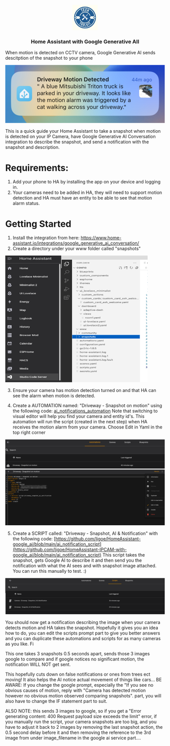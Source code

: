 <a name="readme-top"></a>
<!--

<!-- PROJECT LOGO -->
<br />
<div align="center">
  <a href="https://testit.vc/">
    <img src="Images/logo.png" alt="Logo" width="80" height="80">
  </a>
  <h3 align="center">Home Assistant with Google Generative AIl</h3>
</div>

When motion is detected on CCTV camera, Google Generative AI sends descitption of the snapshot to your phone
<p align="left">
    <img src="Images/Notification.jpg">
</p>
This is a quick guide your Home Assistant to take a snapshot when motion is detected on your IP Camera, have Google Generative AI Conversation integration to describe the snapshot, and send a notification with the snapshot and description.

# Requirements: 
1. Add your phone to HA by installing the app on your device and logging in.
2. Your cameras need to be added in HA, they will need to support motion detection and HA must have an entity to be able to see that motion alarm status.

# Getting Started
1. Install the integration from here: https://www.home-assistant.io/integrations/google_generative_ai_conversation/
2. Create a directory under your www folder called "snapshots"

<p align="left">
    <img src="Images/Snapshots.png" width="450" height="400">
</p>

3. Ensure your camera has motion detection turned on and that HA can see the alarm when motion is detected.

4. Create a AUTOMATION named: "Driveway - Snapshot on motion" using the following code: [ai_notifications_automation](https://github.com/ljgoe/HomeAssistant-IPCAM-with-google_ai/blob/main/ai_notifications_automation) Note that switching to visual editor will help you find your camera and entity id's. This automation will run the script (created in the next step) when HA receives the motion alarm from your camera. Choose Edit in Yaml in the top right corner
<p align="left">
    <img src="Images/Automation1.png">
      <img src="Images/Edit_in_Yaml.png">
</p>

5. Create a SCRIPT called: "Driveway - Snapshot, AI & Notification" with the following code: [https://github.com/ljgoe/HomeAssistant-google_ai/blob/main/ai_notification_script](https://github.com/ljgoe/HomeAssistant-IPCAM-with-google_ai/blob/main/ai_notification_script) This script takes the snapshot, gets Google AI to describe it and then send you the notification with what the AI sees and with snapshot image attached. You can run this manually to test. :)
<p align="left">
    <img src="Images/Scripts.png">
</p>

You should now get a notification describing the image when your camera detects motion and HA takes the snapshot. Hopefully it gives you an idea how to do, you can edit the scripts prompt part to give you better answers and you can duplicate these automations and scripts for as many cameras as you like. Fi

This one takes 3 snapshots 0.5 seconds apart, sends those 3 images google to compare and if google notices no significant motion, the notification WILL NOT get sent.

This hopefully cuts down on false notifications or ones from trees ect moving! It also helps the AI notice actual movement of things like cars... BE AWARE: If you change the google prompt, especially the "If you see no obvious causes of motion, reply with "Camera has detected motion however no obvious motion observed comparing snapshots". part, you will also have to change the IF statement part to suit.

ALSO NOTE: this sends 3 images to google, so if you get a "Error generating content: 400 Request payload size exceeds the limit" error, if you manually run the script, your camera snapshots are too big, and you have to adjust it back to 2 images by removing the last snapshot action, the 0.5 second delay before it and then removing the reference to the 3rd image from under image_filename in the google ai service part....
